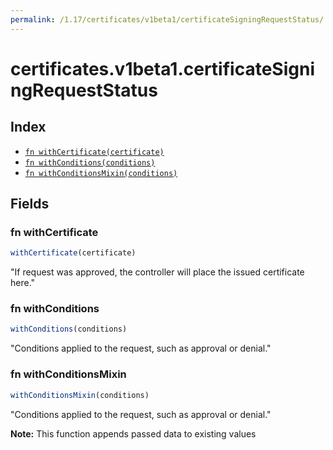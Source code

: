 ```yaml
---
permalink: /1.17/certificates/v1beta1/certificateSigningRequestStatus/
---
```


# certificates.v1beta1.certificateSigningRequestStatus



## Index

* [`fn withCertificate(certificate)`](#fn-withcertificate)
* [`fn withConditions(conditions)`](#fn-withconditions)
* [`fn withConditionsMixin(conditions)`](#fn-withconditionsmixin)

## Fields

### fn withCertificate

```ts
withCertificate(certificate)
```

"If request was approved, the controller will place the issued certificate here."

### fn withConditions

```ts
withConditions(conditions)
```

"Conditions applied to the request, such as approval or denial."

### fn withConditionsMixin

```ts
withConditionsMixin(conditions)
```

"Conditions applied to the request, such as approval or denial."

**Note:** This function appends passed data to existing values